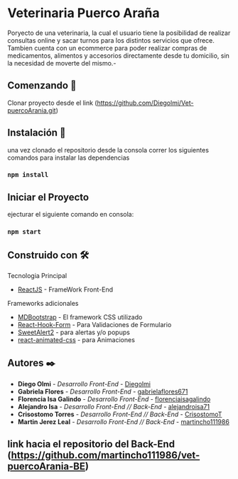 # Veterinaria Puerco Araña
Poryecto de una veterinaria, la cual el usuario tiene la posibilidad de realizar consultas online y sacar turnos para los distintos servicios que ofrece.
Tambien cuenta con un ecommerce para poder realizar compras de medicamentos, alimentos y accesorios directamente desde tu domicilio, sin la necesidad de moverte del mismo.-

## Comenzando 🚀

 Clonar proyecto desde el link (https://github.com/Diegolmi/Vet-puercoArania.git)



 ## Instalación 🔧
 una vez clonado el repositorio desde la consola correr los siguientes comandos para instalar las dependencias
### `npm install`

## Iniciar el Proyecto
ejecturar el siguiente comando en consola: 
### `npm start`

## Construido con 🛠️
Tecnologia Principal
* [ReactJS](https://es.reactjs.org/) - FrameWork Front-End

Frameworks adicionales
* [MDBootstrap](https://mdbootstrap.com/docs/react/) - El framework CSS utilizado
* [React-Hook-Form](https://react-hook-form.com/) - Para Validaciones de Formulario
* [SweetAlert2](https://sweetalert2.github.io/) - para alertas y/o popups
* [react-animated-css](https://www.npmjs.com/package/react-animated-css) - para Animaciones

## Autores ✒️
* **Diego Olmi** - *Desarrollo Front-End* - [Diegolmi](https://github.com/Diegolmi)
* **Gabriela Flores** - *Desarrollo Front-End* - [gabrielaflores671](https://github.com/gabrielaflores671)
* **Florencia Isa Galindo** - *Desarrollo Front-End* - [florenciaisagalindo](https://github.com/florenciaisagalindo)
* **Alejandro Isa** - *Desarrollo Front-End // Back-End* - [alejandroisa71](https://github.com/alejandroisa71)
* **Crisostomo Torres** - *Desarrollo Front-End // Back-End* - [CrisostomoT](https://github.com/CrisostomoT)
* **Martin Jerez Leal** - *Desarrollo Front-End // Back-End* - [martincho111986](https://github.com/martincho111986)

## link hacia el repositorio del Back-End (https://github.com/martincho111986/vet-puercoArania-BE)



